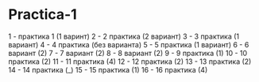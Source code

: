 # Practica-1
1 - практика 1 (1 варинт) 
2 - 2 практика (2 вариант)
3 - 3 практика (1 вариант)
4 - 4 практика (без варианта)
5 - 5 практика (1 вариант)
6 - 6 вариант (2)
7 - 7 вариант (2)
8 - 8 вариант (2)
9 - 9 практика (1)
10 - 10 практика (2)
11 - 11 практика (4)
12 - 12 практика (2)
13 - 13 практика (2)
14 - 14 практика (_)
15 - 15 практика (1)
16 - 16 практика (4)
